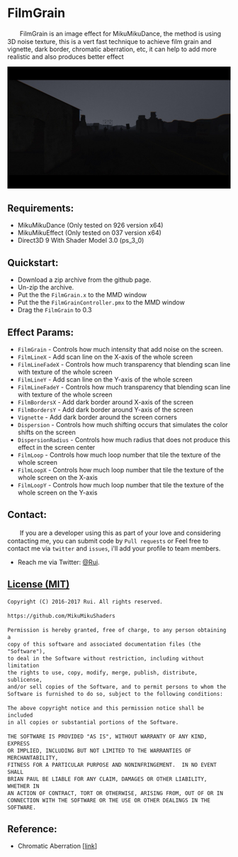 FilmGrain
========
　　FilmGrain is an image effect for MikuMikuDance, the method is using 3D noise texture, this is a vert fast technique to achieve film grain and vignette, dark border, chromatic aberration, etc, it can help to add more realistic and also produces better effect

[![link text](./Screenshots/preview.png)](https://raw.githubusercontent.com/MikuMikuShaders/FilmGrain/master/Screenshots/preview.png)

Requirements:
-----------
* MikuMikuDance (Only tested on 926 version x64)
* MikuMikuEffect (Only tested on 037 version x64)
* Direct3D 9 With Shader Model 3.0 (ps_3_0)

Quickstart:
-----------
* Download a zip archive from the github page.
* Un-zip the archive.
* Put the the `FilmGrain.x` to the MMD window
* Put the the `FilmGrainController.pmx` to the MMD window
* Drag the `FilmGrain` to 0.3

Effect Params:
-----------
* `FilmGrain` - Controls how much intensity that add noise on the screen.
* `FilmLineX` - Add scan line on the X-axis of the whole screen
* `FilmLineFadeX` - Controls how much transparency that blending scan line with texture of the whole screen
* `FilmLineY` - Add scan line on the Y-axis of the whole screen
* `FilmLineFadeY` - Controls how much transparency that blending scan line with texture of the whole screen
* `FilmBordersX` - Add dark border around X-axis of the screen
* `FilmBordersY` - Add dark border around Y-axis of the screen
* `Vignette` - Add dark border around the screen corners
* `Dispersion` - Controls how much shifting occurs that simulates the color shifts on the screen
* `DispersionRadius` - Controls how much radius that does not produce this effect in the screen center
* `FilmLoop` - Controls how much loop number that tile the texture of the whole screen
* `FilmLoopX` - Controls how much loop number that tile the texture of the whole screen on the X-axis
* `FilmLoopY` - Controls how much loop number that tile the texture of the whole screen on the Y-axis

Contact:
------------
　　If you are a developer using this as part of your love and considering contacting me, you can submit code by `Pull requests` or Feel free to contact me via `twitter` and `issues`, i'll add your profile to team members.

* Reach me via Twitter: [@Rui](https://twitter.com/Rui_cg).

[License (MIT)](https://raw.githubusercontent.com/MikuMikuShaders/FilmGrain/master/LICENSE.txt)
-------------------------------------------------------------------------------
	Copyright (C) 2016-2017 Rui. All rights reserved.

	https://github.com/MikuMikuShaders

	Permission is hereby granted, free of charge, to any person obtaining a
	copy of this software and associated documentation files (the "Software"),
	to deal in the Software without restriction, including without limitation
	the rights to use, copy, modify, merge, publish, distribute, sublicense,
	and/or sell copies of the Software, and to permit persons to whom the
	Software is furnished to do so, subject to the following conditions:

	The above copyright notice and this permission notice shall be included
	in all copies or substantial portions of the Software.

	THE SOFTWARE IS PROVIDED "AS IS", WITHOUT WARRANTY OF ANY KIND, EXPRESS
	OR IMPLIED, INCLUDING BUT NOT LIMITED TO THE WARRANTIES OF MERCHANTABILITY,
	FITNESS FOR A PARTICULAR PURPOSE AND NONINFRINGEMENT.  IN NO EVENT SHALL
	BRIAN PAUL BE LIABLE FOR ANY CLAIM, DAMAGES OR OTHER LIABILITY, WHETHER IN
	AN ACTION OF CONTRACT, TORT OR OTHERWISE, ARISING FROM, OUT OF OR IN
	CONNECTION WITH THE SOFTWARE OR THE USE OR OTHER DEALINGS IN THE SOFTWARE.

Reference:
-----------
* Chromatic Aberration \[[link](https://twitter.com/nnnnoby/status/818710634682585088)\]